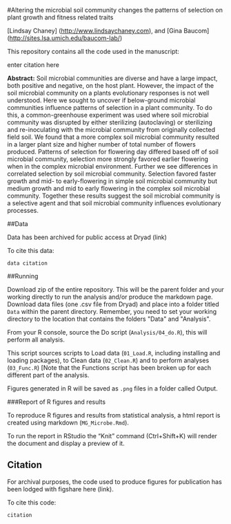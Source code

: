 #Altering the microbial soil community changes the patterns of selection on plant growth and fitness related traits

[Lindsay Chaney] (http://www.lindsaychaney.com), and [Gina Baucom] (http://sites.lsa.umich.edu/baucom-lab/)

This repository contains all the code used in the manuscript:

enter citation here

**Abstract:** Soil microbial communities are diverse and have a large impact, both positive and negative, on the host plant. However, the impact of the soil microbial community on a plants evolutionary responses is not well understood. Here we sought to uncover if below-ground microbial communities influence patterns of selection in a plant community. To do this, a common-greenhouse experiment was used where soil microbial community was disrupted by either sterilizing (autoclaving) or sterilizing and re-inoculating with the microbial community from originally collected field soil. We found that a more complex soil microbial community resulted in a larger plant size and higher number of total number of flowers produced. Patterns of selection for flowering day differed based off of soil microbial community, selection more strongly favored earlier flowering when in the complex microbial environment. Further we see differences in correlated selection by soil microbial community. Selection favored faster growth and mid- to early-flowering in simple soil microbial community but medium growth and mid to early flowering in the complex soil microbial community. Together these results suggest the soil microbial community is a selective agent and that soil microbial community influences evolutionary processes.

##Data

Data has been archived for public access at Dryad (link)

To cite this data:

```
data citation
```

##Running

Download zip of the entire repository. This will be the parent folder and your working directly to run the analysis and/or produce the markdown page. Download data files (one .csv file from Dryad) and place into a folder titled `Data` within the parent directory. Remember, you need to set your working 
directory to the location that contains the folders "Data" and "Analysis".

From your R console, source the Do script (`Analysis/04_do.R`), this will perform all analysis.

This script sources scripts to Load data (`01_Load.R`, including installing and loading packages), to Clean data (`02_Clean.R`) and to perform analyses (`03_Func.R`) [Note that the Functions script has been broken up for each different part of the analysis.

Figures generated in R will be saved as `.png` files in a folder called Output.

###Report of R figures and results

To reproduce R figures and results from statistical analysis, a html report is created using markdown (`MG_Microbe.Rmd`).

To run the report in RStudio the “Knit” command (Ctrl+Shift+K) will render the document and display a preview of it.

## Citation

For archival purposes, the code used to produce figures for publication has been lodged with figshare here (link).

To cite this code:

```
citation
```
